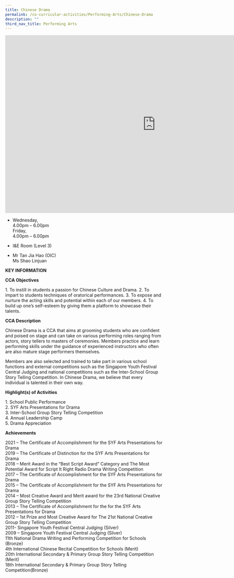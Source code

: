 ```yaml
---
title: Chinese Drama
permalink: /co-curricular-activities/Performing-Arts/Chinese-Drama
description: ""
third_nav_title: Performing Arts
---
```

<iframe allowfullscreen="true" height="569" width="960" frameborder="0" src="https://docs.google.com/presentation/d/e/2PACX-1vTSvM3KEKUQqN1sHUuAckUyGyJ_l7zc_JYPBoYvZzOhXec_iuEerIDjSlM2jrx_cEN4Ao5LePiyLkYc/embed?start=false&amp;loop=false&amp;delayms=3000"></iframe>

*   Wednesday,  
    4.00pm – 6.00pm  
    Friday,  
    4.00pm – 6.00pm  
    

*   I&amp;E Room (Level 3)  

*   Mr Tan Jia Hao (OIC)  
    Ms Shao Linjuan
		
**KEY INFORMATION**

**CCA Objectives**

1\. To instill in students a passion for Chinese Culture and Drama.
2.  To impart to students techniques of oratorical performances.
3.  To expose and nurture the acting skills and potential within each of our members.
4.  To build up one’s self-esteem by giving them a platform to showcase their talents.

**CCA Description**

Chinese Drama is a CCA that aims at grooming students who are confident and poised on stage and can take on various performing roles ranging from actors, story tellers to masters of ceremonies. Members practice and learn performing skills under the guidance of experienced instructors who often are also mature stage performers themselves.

Members are also selected and trained to take part in various school functions and external competitions such as the Singapore Youth Festival Central Judging and national competitions such as the Inter-School Group Story Telling Competition. In Chinese Drama, we believe that every individual is talented in their own way.

**Highlight(s) of Activities**

1\.  School Public Performance<br>
2.  SYF Arts Presentations for Drama<br>
3.  Inter-School Group Story Telling Competition<br>
4.  Annual Leadership Camp<br>
5.  Drama Appreciation

**Achievements**

2021 – The Certificate of Accomplishment for the SYF Arts Presentations for Drama  
2019 – The Certificate of Distinction for the SYF Arts Presentations for Drama  
2018 – Merit Award in the “Best Script Award” Category and The Most Potential Award for Script It Right Radio Drama Writing Competition  
2017 – The Certificate of Accomplishment for the SYF Arts Presentations for Drama  
2015 – The Certificate of Accomplishment for the SYF Arts Presentations for Drama  
2014 – Most Creative Award and Merit award for the 23rd National Creative Group Story Telling Competition  
2013 – The Certificate of Accomplishment for the for the SYF Arts Presentations for Drama  
2012 – 1st Prize and Most Creative Award for The 21st National Creative Group Story Telling Competition  
2011- Singapore Youth Festival Central Judging (Silver)  
2009 – Singapore Youth Festival Central Judging (Sliver)  
11th National Drama Writing and Performing Competition for Schools (Bronze)  
4th International Chinese Recital Competition for Schools (Merit)  
20th International Secondary &amp; Primary Group Story Telling Competition (Merit)  
18th International Secondary &amp; Primary Group Story Telling Competition(Bronze)